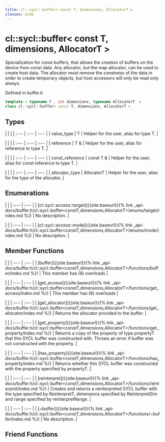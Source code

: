 ```yaml
---
title: cl::sycl::buffer< const T, dimensions, AllocatorT >
classes: wide
---
```

# cl::sycl::buffer< const T, dimensions, AllocatorT >

Specialization for const buffers, that allows the creation of buffers on the device from const data. Any allocator, but the map allocator, can be used to create host data. The allocator must remove the constness of the data in order to create temporary objects, but host accessors will only be read only always. 

Defined in buffer.h

```cpp
template < typename T , int dimensions, typename AllocatorT  >
class cl::sycl::buffer< const T, dimensions, AllocatorT >
```

## Types

   |   |   |
| :--- | :--- | :--- |
| value_type | T | Helper for the user, alias for type T.  |

   |   |   |
| :--- | :--- | :--- |
| reference | T & | Helper for the user, alias for reference to type T.  |

   |   |   |
| :--- | :--- | :--- |
| const_reference | const T & | Helper for the user, alias for const reference to type T.  |

   |   |   |
| :--- | :--- | :--- |
| allocator_type | AllocatorT | Helper for the user, alias for the type of the allocator.  |

## Enumerations

   |   |
| :--- | :--- |
| [cl::sycl::access::target]({{site.baseurl}}{% link _api-docs/buffer.h/cl::sycl::buffer<constT,dimensions,AllocatorT>/enums/target/index.md %}) | No description. |

   |   |
| :--- | :--- |
| [cl::sycl::access::mode]({{site.baseurl}}{% link _api-docs/buffer.h/cl::sycl::buffer<constT,dimensions,AllocatorT>/enums/mode/index.md %}) | No description. |

## Member Functions

   |   |
| :--- | :--- |
| [buffer]({{site.baseurl}}{% link _api-docs/buffer.h/cl::sycl::buffer<constT,dimensions,AllocatorT>/functions/buffer/index.md %}) | This member has (6) overloads |

   |   |
| :--- | :--- |
| [get_access]({{site.baseurl}}{% link _api-docs/buffer.h/cl::sycl::buffer<constT,dimensions,AllocatorT>/functions/get_access/index.md %}) | This member has (6) overloads |

   |   |
| :--- | :--- |
| [get_allocator]({{site.baseurl}}{% link _api-docs/buffer.h/cl::sycl::buffer<constT,dimensions,AllocatorT>/functions/get_allocator/index.md %}) | Returns the allocator provided to the buffer.  |

   |   |
| :--- | :--- |
| [get_property]({{site.baseurl}}{% link _api-docs/buffer.h/cl::sycl::buffer<constT,dimensions,AllocatorT>/functions/get_property/index.md %}) | Returns a copy of the property of type propertyT that this SYCL buffer was constructed with. Throws an error if buffer was not constructed with the property.  |

   |   |
| :--- | :--- |
| [has_property]({{site.baseurl}}{% link _api-docs/buffer.h/cl::sycl::buffer<constT,dimensions,AllocatorT>/functions/has_property/index.md %}) | Returns whether this SYCL buffer was constructed with the property specified by propertyT.  |

   |   |
| :--- | :--- |
| [reinterpret]({{site.baseurl}}{% link _api-docs/buffer.h/cl::sycl::buffer<constT,dimensions,AllocatorT>/functions/reinterpret/index.md %}) | Creates and returns a reinterpreted SYCL buffer with the type specified by ReinterpretT, dimensions specified by ReinterpretDim and range specified by reinterpretRange.  |

   |   |
| :--- | :--- |
| [~buffer]({{site.baseurl}}{% link _api-docs/buffer.h/cl::sycl::buffer<constT,dimensions,AllocatorT>/functions/~buffer/index.md %}) | No description. |


## Friend Functions

